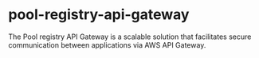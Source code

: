 # pool-registry-api-gateway
The Pool registry API Gateway is a scalable solution that facilitates secure communication between applications via AWS API Gateway.
